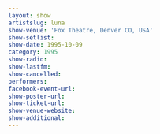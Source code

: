 ```yaml
---
layout: show
artistslug: luna
show-venue: 'Fox Theatre, Denver CO, USA'
show-setlist: 
show-date: 1995-10-09
category: 1995
show-radio: 
show-lastfm: 
show-cancelled: 
performers: 
facebook-event-url: 
show-poster-url: 
show-ticket-url: 
show-venue-website: 
show-additional: 
---
```



